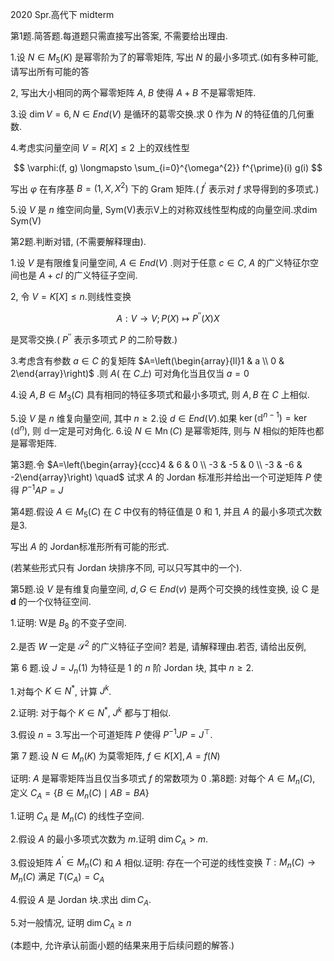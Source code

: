 2020 Spr.高代下 midterm

第1题.简答题.每道题只需直接写出答案, 不需要给出理由.

1.设 $N \in M_{5}(K)$ 是幂零阶为了的幂零矩阵, 写出 $N$ 的最小多项式.(如有多种可能, 请写出所有可能的答

2, 写出大小相同的两个幂零矩阵 $A$, $B$ 使得 $A+B$ 不是幂零矩阵.

3.设 $\operatorname{dim} V=6, N \in E n d(V)$ 是循环的葛零交换.求 0 作为 $N$ 的特征值的几何重数.

4.考虑实问量空间 $V=R[X] \leqslant 2$ 上的双线性型

$$
\varphi:(f, g) \longmapsto \sum_{i=0}^{\omega^{2}} f^{\prime}(i) g(i)
$$

写出 $\varphi$ 在有序基 $B=\left(1, X, X^{2}\right)$ 下的 Gram 矩阵.( $f^{\prime}$ 表示对 $f$ 求导得到的多项式.)

5.设 $V$ 是 $n$ 维空间向量, Sym(V)表示V上的对称双线性型构成的向量空间.求dim Sym(V)

第2题.判断对错, (不需要解释理由).

1.设 $V$ 是有限维复问量空间, $A \in E n d(V)$ .则对于任意 $c \in C, ~ A$ 的广义特征尔空间也是 $A+c I$ 的广义特征子空间.

2, 令 $V=K[X] \leqslant n$.则线性变换

$$
A: V \rightarrow V ; P(X) \longmapsto P^{\prime \prime}(X) X
$$

是冥零交换.( $P^{\prime \prime}$ 表示多项式 $P$ 的二阶导数.)

3.考虑含有参数 $a \in C$ 的复矩阵 $A=\left(\begin{array}{ll}1 & a \\ 0 & 2\end{array}\right)$ .则 $A($ 在 $C 上)$ 可对角化当且仅当 $a=0$

4.设 $A, B \in M_{3}(C)$ 具有相同的特征多项式和最小多项式, 则 $A, B$ 在 $C$ 上相似.

5.设 $V$ 是 $n$ 维复向量空间, 其中 $n \geqslant 2$.设 $d \in E n d(V)$.如果 $\operatorname{ker}\left(\mathbb{d}^{n-1}\right)=\operatorname{ker}\left(\mathbb{d}^{n}\right)$, 则 $\mathbb{d}$一定是可对角化. 6.设 $N \in \operatorname{Mn}(C)$ 是幂零矩阵, 则与 $N$ 相似的矩阵也都是幂零矩阵.

第3题.令 $A=\left(\begin{array}{ccc}4 & 6 & 0 \\ -3 & -5 & 0 \\ -3 & -6 & -2\end{array}\right) \quad$ 试求 $A$ 的 Jordan 标准形并给出一个可逆矩阵 $P$ 使得 $P^{-1} A P=J$

第4题.假设 $A \in M_{5}(C)$ 在 $C$ 中仅有的特征值是 0 和 1, 并且 $A$ 的最小多项式次数是3.

写出 $A$ 的 Jordan标准形所有可能的形式.

(若某些形式只有 Jordan 块排序不同, 可以只写其中的一个).

第5题.设 $V$ 是有维复向量空间, $d, G \in E n d(v)$ 是两个可交换的线性变换, 设 C 是 $\boldsymbol{d}$ 的一个仪特征空间.

1.证明: W是 $B_{8}$ 的不变子空间.

2.是否 $W$ 一定是 $\mathscr{S}^{2}$ 的广义特征子空间? 若是, 请解释理由.若否, 请给出反例,

第 6 题.设 $J=J_{n}(1)$ 为特征是 1 的 $n$ 阶 Jordan 块, 其中 $n \geqslant 2$.

1.对每个 $K \in N^{*}$, 计算 $J^{k}$.

2.证明: 对于每个 $K \in N^{*}$, $J^{k}$ 都与丁相似.

3.假设 $n=3$.写出一个可道矩阵 $P$ 使得 $P^{-1} J P=J^{\top}$.

第 7 题.设 $N \in M_{n}(K)$ 为莫零矩阵, $f \in K[X], A=f(N)$

证明: $A$ 是幂零矩阵当且仅当多项式 $f$ 的常数项为 0 .第8题: 对每个 $A \in M_{n}(C)$, 定义 $C_{A}=\left\{B \in M_{n}(C) \mid A B=B A\right\}$

1.证明 $C_{A}$ 是 $M_{n}(C)$ 的线性子空间.

2.假设 $A$ 的最小多项式次数为 $m$.证明 $\operatorname{dim} C_{A}>m$.

3.假设矩阵 $A^{\prime} \in M_{n}(C)$ 和 $A$ 相似.证明: 存在一个可逆的线性变换 $T: M_{n}(C) \rightarrow M_{n}(C)$ 满足 $T\left(C_{A}\right)=C_{A}$

4.假设 $A$ 是 Jordan 块.求出 $\operatorname{dim} C_{A}$.

5.对一般情况, 证明 $\operatorname{dim} C_{A} \geqslant n$

(本题中, 允许承认前面小题的结果来用于后续问题的解答.)
